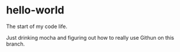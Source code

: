 # hello-world
The start of my code life. 

Just drinking mocha and figuring out how to really use Githun on this branch. 

